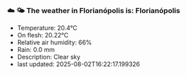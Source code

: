### ☁️ 🌤️  The weather in Florianópolis is: Florianópolis

- Temperature: 20.4°C
- On flesh: 20.22°C
- Relative air humidity: 66%
- Rain: 0.0 mm
- Description: Clear sky
- last updated: 2025-08-02T16:22:17.199326

